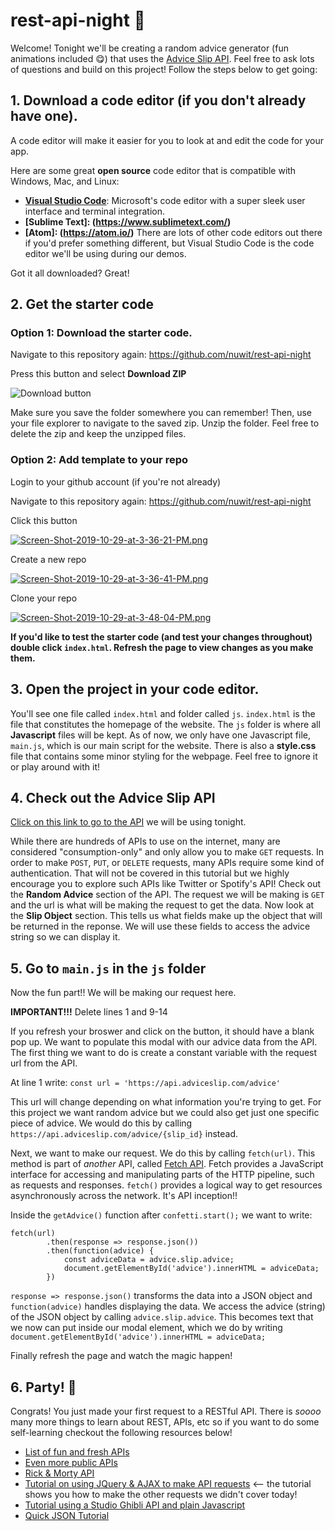 # rest-api-night 🤩

Welcome! Tonight we'll be creating a random advice generator (fun animations included 😋) that uses the [Advice Slip API](https://api.adviceslip.com/). 
Feel free to ask lots of questions and build on this project! Follow the steps below to get going:

## 1. Download a code editor (if you don't already have one).
A code editor will make it easier for you to look at and edit the code for your app. 

Here are some great **open source** code editor that is compatible with Windows, Mac, and Linux:
- **[Visual Studio Code](https://code.visualstudio.com/download)**: Microsoft's code editor with a super sleek user interface and terminal integration.  
- **[Sublime Text]: (https://www.sublimetext.com/)**
- **[Atom]: (https://atom.io/)**
There are lots of other code editors out there if you'd prefer something different, but Visual Studio Code is the code editor we'll be using during our demos. 

Got it all downloaded? Great!

## 2. Get the starter code 

### **Option 1:** Download the starter code.

Navigate to this repository again: https://github.com/nuwit/rest-api-night

Press this button and select **Download ZIP**

![Download button](https://help.github.com/assets/images/help/repository/clone-repo-clone-url-button.png)

Make sure you save the folder somewhere you can remember! Then, use your file explorer to navigate to the saved zip. Unzip the folder. Feel free to delete the zip and keep the unzipped files.



### **Option 2:** Add template to your repo

Login to your github account (if you're not already)

Navigate to this repository again: https://github.com/nuwit/rest-api-night

Click this button 

[![Screen-Shot-2019-10-29-at-3-36-21-PM.png](https://i.postimg.cc/sx4LSH4p/Screen-Shot-2019-10-29-at-3-36-21-PM.png)](https://postimg.cc/xNqgVR7C)


Create a new repo 

[![Screen-Shot-2019-10-29-at-3-36-41-PM.png](https://i.postimg.cc/B6DkZn87/Screen-Shot-2019-10-29-at-3-36-41-PM.png)](https://postimg.cc/hzDppg1V)


Clone your repo 

[![Screen-Shot-2019-10-29-at-3-48-04-PM.png](https://i.postimg.cc/5tDDMCtF/Screen-Shot-2019-10-29-at-3-48-04-PM.png)](https://postimg.cc/5HqsBjLx)

**If you'd like to test the starter code (and test your changes throughout) double click `index.html`. Refresh the page to view changes as you make them.**


## 3. Open the project in your code editor.

You'll see one file called `index.html` and folder called `js`. `index.html` is the file that constitutes the homepage of the website. The `js` folder is where all **Javascript** files will be kept. As of now, we only have one Javascript file, `main.js`, which is our main script for the website. There is also a **style.css** file that contains some minor styling for the webpage. Feel free to ignore it or play around with it!

## 4. Check out the Advice Slip API

[Click on this link to go to the API](http://api.adviceslip.com/) we will be using tonight. 

While there are hundreds of APIs to use on the internet, many are considered "consumption-only" and only allow you to make `GET` requests. In order to make `POST`, `PUT`, or `DELETE` requests, many APIs require some kind of authentication. That will not be covered in this tutorial but we highly encourage you to explore such APIs like Twitter or Spotify's API!
Check out the **Random Advice** section of the API. The request we will be making is `GET` and the url is what will be making the request to get the data.
Now look at the **Slip Object** section. This tells us what fields make up the object that will be returned in the reponse. We will use these fields to access the advice string so we can display it. 


## 5. Go to `main.js` in the `js` folder

Now the fun part!! We will be making our request here. 

**IMPORTANT!!!** Delete lines 1 and 9-14

If you refresh your broswer and click on the button, it should have a blank pop up. We want to populate this modal with our advice data from the API. 
The first thing we want to do is create a constant variable with the request url from the API. 

At line 1 write: `const url = 'https://api.adviceslip.com/advice'`

This url will change depending on what information you're trying to get. For this project we want random advice but we could also get just one specific piece of advice. We would do this by calling `https://api.adviceslip.com/advice/{slip_id}` instead. 

Next, we want to make our request. We do this by calling `fetch(url)`. This method is part of *another* API, called [Fetch API](https://developer.mozilla.org/en-US/docs/Web/API/Fetch_API). Fetch provides a JavaScript interface for accessing and manipulating parts of the HTTP pipeline, such as requests and responses. 
`fetch()` provides a logical way to get resources asynchronously across the network. It's API inception!!

Inside the `getAdvice()` function after `confetti.start();` we want to write:
```
fetch(url) 
        .then(response => response.json())
        .then(function(advice) {
            const adviceData = advice.slip.advice;
            document.getElementById('advice').innerHTML = adviceData;
        })
```
        

`response => response.json()` transforms the data into a JSON object and `function(advice)` handles displaying the data. We access the advice (string) of the JSON object by calling `advice.slip.advice`. This becomes text that we now can put inside our modal element, which we do by writing `document.getElementById('advice').innerHTML = adviceData;`

Finally refresh the page and watch the magic happen! 


## 6. Party! 🥳

Congrats! You just made your first request to a RESTful API. There is *soooo* many more things to learn about REST, APIs, etc so if you want to do some self-learning checkout the following resources below!

* [List of fun and fresh APIs](https://medium.com/@vicbergquist/18-fun-apis-for-your-next-project-8008841c7be9)
* [Even more public APIs](https://github.com/public-apis/public-apis)
* [Rick & Morty API](https://rickandmortyapi.com/)
* [Tutorial on using JQuery & AJAX to make API requests](https://www.youtube.com/watch?v=fEYx8dQr_cQ) <-- the tutorial shows you how to make the other requests we didn't cover today!
* [Tutorial using a Studio Ghibli API and plain Javascript](https://www.taniarascia.com/how-to-connect-to-an-api-with-javascript/)
* [Quick JSON Tutorial](https://beginnersbook.com/2015/04/json-tutorial/)









